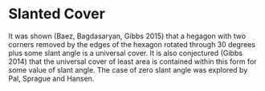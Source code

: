 # Slanted Cover
It was shown (Baez, Bagdasaryan, Gibbs 2015) that a hegagon with two corners removed by the edges of the hexagon rotated through 30 degrees plus some slant angle is a universal cover. It is also conjectured (Gibbs 2014) that the universal cover of least area is contained within this form for some value of slant angle. The case of zero slant angle was explored by Pal, Sprague and Hansen.
